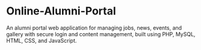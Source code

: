 # Online-Alumni-Portal
An alumni portal web application for managing jobs, news, events, and gallery with secure login and content management, built using PHP, MySQL, HTML, CSS, and JavaScript.

